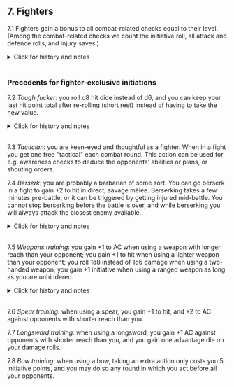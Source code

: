 <h2>7. Fighters</h2>

7.1 Fighters gain a bonus to all combat-related checks equal to their level. (Among the combat-related checks we count the initiative roll, all attack and defence rolls, and injury saves.)

<details><summary markdown="span">Click for history and notes</summary>
In Maastricht '18 we only had the fighter bonus apply to initiative, attack and defense rolls.

In Dungeon Crawl '22 the rule was "all combat-related d20 rolls", which ought to include injury saves as well.
</details><br/>


<h3>Precedents for fighter-exclusive initiations</h3>

7.2 _Tough fucker_: you roll d8 hit dice instead of d6, and you can keep your last hit point total after re-rolling (short rest) instead of having to take the new value.
<details><summary markdown="span">Click for history and notes</summary>

In Maastricht '18 the rule was slightly different, see notes for 6.4.
</details><br/>

7.3 _Tactician_: you are keen-eyed and thoughtful as a fighter. When in a fight you get one free "tactical" each combat round. This action can be used for e.g. awareness checks to deduce the opponents' abilities or plans, or shouting orders.

7.4 _Berserk_: you are probably a barbarian of some sort. You can go berserk in a fight to gain +2 to hit in direct, savage mêlée. Berserking takes a few minutes pre-battle, or it can be triggered by getting injured mid-battle. You cannot stop berserking before the battle is over, and while berserking you will always attack the closest enemy available.

<details><summary markdown="span">Click for history and notes</summary>
In a dire monkey fight in the Overgrown Cathedral, Fibera the berserk was allowed a DC 30 Will check to stop attacking and let an enemy escape. It was also discussed that perhaps a comrade could have made a Charisma check to try to talk her down.

In the same battle, "injured" was taken to include any HP loss.
</details><br/>

7.5 _Weapons training_: you gain +1 to AC when using a weapon with longer reach than your opponent; you gain +1 to hit when using a lighter weapon than your opponent; you roll 1d8 instead of 1d6 damage when using a two-handed weapon; you gain +1 initiative when using a ranged weapon as long as you are unhindered.

<details><summary markdown="span">Click for history and notes</summary>
During Maastricht '18 this was floated as a suggestion for a general rule, to differentiate between weapon types. Then, we only adopted the +1 AC for longer reach (_cf_ 5.16) meaning this initiation will stack up an additional +1 AC. Natalie's reasoning for not adopting all of these for everyone was essentially an aesthetic preference for general incompetence among non-fighters—people just generally don't fight very well, so different weapons don't do that much difference except for people who have specifically trained with them.
  
In the Overgrown Cathedral, the fighter Matei lost 1 point of initiative by stowing their sling and joining the mêlée; in other words, the bonus was taken to be persistent rather than a one-time thing at the start of combat.
</details><br/>

7.6 _Spear training_: when using a spear, you gain +1 to hit, and +2 to AC against opponents with shorter reach than you.

7.7 _Longsword training_: when using a longsword, you gain +1 AC against opponents with shorter reach than you, and you gain one advantage die on your damage rolls.

7.8 _Bow training_: when using a bow, taking an extra action only costs you 5 initiative points, and you may do so any round in which you act before all your opponents.
